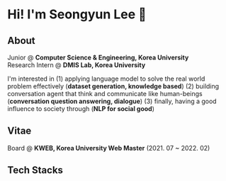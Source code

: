 # Hi! I'm Seongyun Lee 👋

## About
Junior @ **Computer Science & Engineering, Korea University**<br>
Research Intern @ <b>DMIS Lab, Korea University</b><br>

I'm interested in (1) applying language model to solve the real world problem effectively (**dataset generation, knowledge based**) (2) building conversation agent that think and communicate like human-beings (**conversation question answering, dialogue**) (3) finally, having a good influence to society through (**NLP for social good**)  <br>

## Vitae
Board @ **KWEB, Korea University Web Master** (2021. 07 ~ 2022. 02)<br>
## Tech Stacks
<!-- <img src="https://img.shields.io/badge/PyTorch-lightgrey?style=flat&logo=PyTorch&logoColor=EE4C2C"/> <img src="https://img.shields.io/badge/Python-lightgrey?style=flat&logo=Python&logoColor=3776AB"/> <img src="https://img.shields.io/badge/TensorFlow-lightgrey?style=flat&logo=TensorFlow&logoColor=FF6F00"/> <img src="https://img.shields.io/badge/scikitlearn-lightgrey?style=flat&logo=scikit-learn&logoColor=F7931E"/> <img src="https://img.shields.io/badge/Django-lightgrey?style=flat&logo=Django&logoColor=092E20"/> -->
